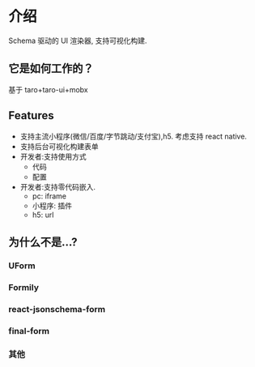 # 介绍

Schema 驱动的 UI 渲染器, 支持可视化构建.

## 它是如何工作的？

基于 taro+taro-ui+mobx

## Features

- 支持主流小程序(微信/百度/字节跳动/支付宝),h5. 考虑支持 react native.
- 支持后台可视化构建表单
- 开发者:支持使用方式
  - 代码
  - 配置
- 开发者:支持零代码嵌入.
  - pc: iframe
  - 小程序: 插件
  - h5: url


## 为什么不是...?

### UForm

### Formily

### react-jsonschema-form

### final-form

### 其他

